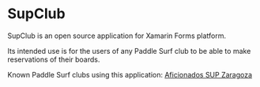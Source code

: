 # SupClub
SupClub is an open source application for Xamarin Forms platform.

Its intended use is for the users of any Paddle Surf club to be able to make reservations of their boards.

Known Paddle Surf clubs using this application:
[Aficionados SUP Zaragoza](http://supclub.es)


<!--stackedit_data:
eyJoaXN0b3J5IjpbMzkwNDQxMTI3XX0=
-->